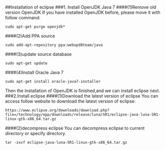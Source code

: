 ##Installation of eclipse
###1. Install OpenJDK Java 7
####(1)Remove old version OpenJDK
If you have installed OpenJDK before, please move it with follow command:
	
	sudo apt-get purge openjdk*

####(2)Add PPA source

	sudo add-apt-repository ppa:webupd8team/java

####(3)update source database

	sudo apt-get update

####(4)Install Oracle Java 7

	sudo apt-get install oracle-java7-installer

Then the installation of OpenJDK is finished,and we can install eclipse next.
###2.Install eclipse
####(1)Download the latest version of eclipse
You can access follow website to download the latest version of eclipse:

	https://www.eclipse.org/downloads/download.php?file=/technology/epp/downloads/release/luna/SR1/eclipse-java-luna-SR1-linux-gtk-x86_64.tar.gz

####(2)decompress eclipse
You can decompress eclipse to current directory or specify directory.

	tar -zxvf eclipse-java-luna-SR1-linux-gtk-x86_64.tar.gz


